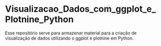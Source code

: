 # Visualizacao_Dados_com_ggplot_e_Plotnine_Python
Esse repositório serve para armazenar material para a criação de visualização de dados utilizando o ggplot e plotnine em Python.
